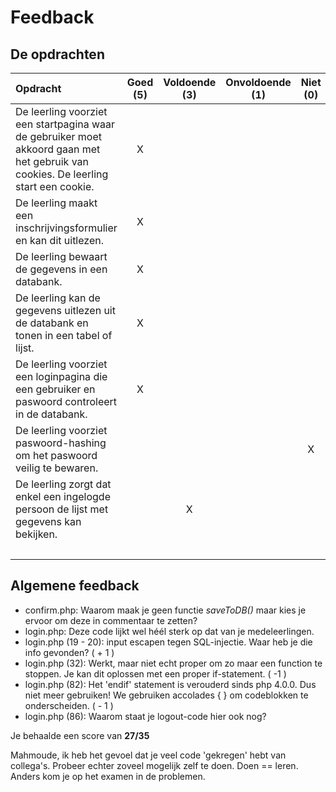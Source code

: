 # Feedback #
## De opdrachten ##
| Opdracht | Goed (5) | Voldoende (3) | Onvoldoende (1) | Niet (0) | Score (35) |
| :------- | :---: | :---------: | :-----------: | :----: |---:|
| De leerling voorziet een startpagina waar de gebruiker moet akkoord gaan met het gebruik van cookies. De leerling start een cookie. | X | | | |5 |
| De leerling maakt een inschrijvingsformulier en kan dit uitlezen.  | X| | | | 5|
| De leerling bewaart de gegevens in een databank.  | X | | | | 5|
| De leerling kan de gegevens uitlezen uit de databank en tonen in een tabel of lijst.  | X | | | | 5|
| De leerling voorziet een loginpagina die een gebruiker en paswoord controleert in de databank. | X | | | | 5|
| De leerling voorziet paswoord-hashing om het paswoord veilig te bewaren.  | | | | X | 0|
| De leerling zorgt dat enkel een ingelogde persoon de lijst met gegevens kan bekijken. | | X | | |3 |
||||||28|


## Algemene feedback ##
* confirm.php: Waarom maak je geen functie *saveToDB()* maar kies je ervoor om deze in commentaar te zetten?
* login.php: Deze code lijkt wel héél sterk op dat van je medeleerlingen.
* login.php (19 - 20): input escapen tegen SQL-injectie. Waar heb je die info gevonden? ( + 1 )
* login.php (32): Werkt, maar niet echt proper om zo maar een function te stoppen. Je kan dit oplossen met een proper if-statement. ( -1 )
* login.php (82): Het 'endif' statement is verouderd sinds php 4.0.0. Dus niet meer gebruiken! We gebruiken accolades { } om codeblokken te onderscheiden. ( - 1 )
* login.php (86): Waarom staat je logout-code hier ook nog?

Je behaalde een score van __27/35__

Mahmoude, ik heb het gevoel dat je veel code 'gekregen' hebt van collega's. Probeer echter zoveel mogelijk zelf te doen. Doen == leren. Anders kom je op het examen in de problemen.
